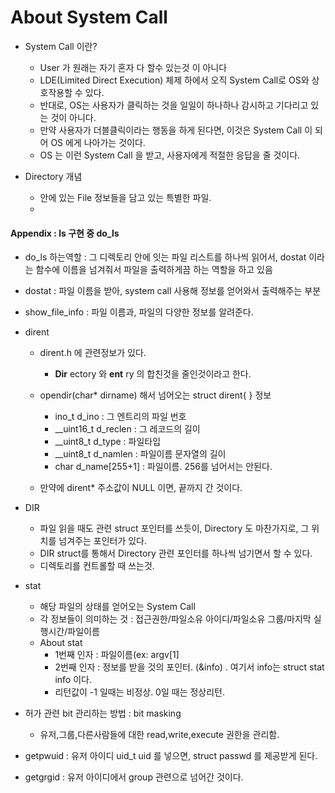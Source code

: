 # About System Call

+ System Call 이란?
  -  User 가 원래는 자기 혼자 다 할수 있는것 이 아니다
  -  LDE(Limited Direct Execution) 체제 하에서 오직 System Call로 OS와 상호작용할 수 있다. 
  -  반대로, OS는 사용자가 클릭하는 것을 일일이 하나하나 감시하고 기다리고 있는 것이 아니다. 
    - 만약 사용자가 더블클릭이라는 행동을 하게 된다면, 이것은 System Call 이 되어 OS 에게 나아가는 것이다. 
    - OS 는 이런 System Call 을 받고, 사용자에게 적절한 응답을 줄 것이다. 

+ Directory 개념 
  - 안에 있는 File 정보들을 담고 있는 특별한 파일.
  - 
#### Appendix : ls 구현 중 do_ls

+ do_ls 하는역할 : 그 디렉토리 안에 잇는 파일 리스트를 하나씩 읽어서, dostat 이라는 함수에 이름을 넘겨줘서 파일을 출력하게끔 하는 역할을 하고 있음

+ dostat : 파일 이름을 받아, system call 사용해 정보를 얻어와서 출력해주는 부분

+ show_file_info : 파일 이름과, 파일의 다양한 정보를 알려준다. 


+ dirent 
  - dirent.h 에 관련정보가 있다. 
    - __Dir__ ectory 와 __ent__ ry 의 합친것을 줄인것이라고 한다. 
  
  - opendir(char* dirname) 해서 넘어오는 struct dirent{ } 정보
    - ino_t d_ino : 그 엔트리의 파일 번호
    - __uint16_t d_reclen :  그 레코드의 길이 
    - __uint8_t d_type :  파일타입
    - __uint8_t d_namlen : 파일이름 문자열의 길이 
    - char d_name[255+1] : 파일이름. 256를 넘어서는 안된다. 
  
  - 만약에 dirent* 주소값이 NULL 이면, 끝까지 간 것이다. 

+ DIR
  - 파일 읽을 때도 관련 struct 포인터를 쓰듯이, Directory 도 마찬가지로, 그 위치를 넘겨주는 포인터가 있다. 
  - DIR struct를 통해서 Directory 관련 포인터를 하나씩 넘기면서 할 수 있다. 
  - 디렉토리를 컨트롤할 때 쓰는것.

+ stat
  - 해당 파일의 상태를 얻어오는 System Call
  - 각 정보들이 의미하는 것 : 접근권한/파일소유 아이디/파일소유 그룹/마지막 실행시간/파일이름
  - About stat
    - 1번째 인자 : 파일이름(ex: argv[1]
    - 2번째 인자 : 정보를 받을 것의 포인터. (&info) . 여기서 info는 struct stat info 이다.
    - 리턴값이 -1 일때는 비정상. 0일 때는 정상리턴.
 
+ 허가 관련 bit 관리하는 방법 : bit masking
  - 유저,그룹,다른사람들에 대한 read,write,execute 권한을 관리함. 


+ getpwuid : 유저 아이디 uid_t uid 를 넣으면, struct passwd 를 제공받게 된다. 

+ getgrgid : 유저 아이디에서 group 관련으로 넘어간 것이다.

